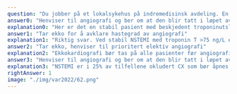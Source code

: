 ```yaml
---
question: "Du jobber på et lokalsykehus på indremedisinsk avdeling. En 60 år gammel kvinne blir lagt inn med brystsmerter. BT 125/80 mmHg, puls 65. Troponin 90 ng/L (ref <14). Pasienten får behandling mot høyt blodtrykk og har røykt i 40 år, ellers frisk. Du tar et EKG som viser følgende: Hva er neste tiltak?"
answer0: "Henviser til angiografi og ber om at den blir tatt i løpet av 2 timer"
explanation0: "Her er det en stabil pasient med beskjedent troponinutslipp, men ekko vil avklare om det er en allikevel er en hastesak. Med normal ekko kan angiografi bør innen 24 timer i henhold til guidelines for å forebygge nye hendelser."
answer1: "Tar ekko for å avklare hastegrad av angiografi"
explanation1: "Riktig svar. Ved stabil NSTEMI med troponin T >75 ng/L etter 2 timer er det 90% sannsynlighet for koronar årsak til troponinforhøyelsen. Bør angiograferes innen 24 timer om ikke ekkokardiografi viser hypo/akinesi i et kargebet som tilsier umiddelbar angiografi som ved STEMI, dvs tegn til okklusjon av et større koronarkar, her mest sannsynlig CX (escardio.org, AKS guidelines 2020, European Heart Journal 2021; 42(14),1289–1367)."
answer2: "Tar ekko, henviser til prioritert elektiv angiografi"
explanation2: "Ekkokardiografi bør tas på alle pasienter før angiografi ved akutt koronarsyndrom. Dette fanger opp alvorlig okklusjoner hos NSTEMI pasienter. Her er det en stabil NSTEMI pasient med beskjedent stigende troponinutslipp hvor ekko bør gjøres for å avklare om pasienten kan vente, men bør uansett få tatt angiografi innen 24 timer for å forebygge nye hendelser."
answer3: "Henviser til angiografi og ber om at den blir tatt i løpet av 24 timer"
explanation3: "NSTEMI er i 25% av tilfellene okludert CX som bør åpnes umiddelbart. Det anbefales derfor at det gjøres ekkokardiografi enten ved vedvarende smerter, ustabil pasient sirkukatorisk eller annen høy sannsynlighet for okkludert kar som her Troponin T >75 ng/L. Om ekko på stabil smertefri pasient viser velfungerende hjerte kan pasienten trygt vente på angiografi innen 24 timer."
rightAnswer: 1
image: "./img/var2022/62.png"
---
```

